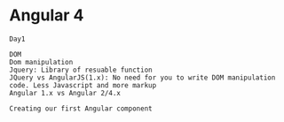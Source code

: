 # Angular 4

    Day1
    
    DOM
    Dom manipulation
    Jquery: Library of resuable function
    JQuery vs AngularJS(1.x): No need for you to write DOM manipulation code. Less Javascript and more markup
    Angular 1.x vs Angular 2/4.x

    Creating our first Angular component